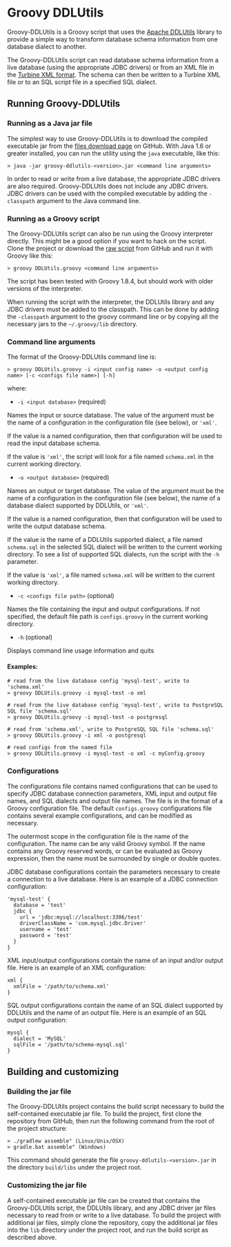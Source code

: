 # Groovy DDLUtils

Groovy-DDLUtils is a Groovy script that uses the [Apache DDLUtils][] library to provide a simple way to transform database schema 
information from one database dialect to another. 

The Groovy-DDLUtils script can read database schema information from a live database (using the appropriate JDBC drivers) or from 
an XML file in the [Turbine XML format][]. The schema can then be written to a Turbine XML file or to an SQL script file in a 
specified SQL dialect.  

## Running Groovy-DDLUtils

### Running as a Java jar file

The simplest way to use Groovy-DDLUtils is to download the compiled executable jar from the [files download page][] on GitHub. 
With Java 1.6 or greater installed, you can run the utility using the `java` executable, like this:

    > java -jar groovy-ddlutils-<version>.jar <command line arguments>

In order to read or write from a live database, the appropriate JDBC drivers are also required. Groovy-DDLUtils does not include
any JDBC drivers. JDBC drivers can be used with the compiled executable by adding the `-classpath` argument to the Java command 
line.

### Running as a Groovy script

The Groovy-DDLUtils script can also be run using the Groovy interpreter directly. This might be a good option if you want to hack
on the script. Clone the project or download the [raw script][] from GitHub and run it with Groovy like this: 

    > groovy DDLUtils.groovy <command line arguments>

The script has been tested with Groovy 1.8.4, but should work with older versions of the interpreter. 

When running the script with the interpreter, the DDLUtils library and any JDBC drivers must be added to the classpath. This can be 
done by adding the `-classpath` argument to the groovy command line or by copying all the necessary jars to the `~/.groovy/lib` 
directory.

### Command line arguments

The format of the Groovy-DDLUtils command line is: 

    > groovy DDLUtils.groovy -i <input config name> -o <output config name> [-c <configs file name>] [-h]

where: 

* `-i <input database>` (required)

Names the input or source database. The value of the argument must be the name of a configuration in the configuration file (see
below), or `'xml'`. 

If the value is a named configuration, then that configuration will be used to read the input database schema. 

If the value is `'xml'`, the script will look for a file named `schema.xml` in the current working directory. 

* `-o <output database>` (required)

Names an output or target database. The value of the argument must be the name of a configuration in the configuration file (see 
below), the name of a database dialect supported by DDLUtils, or `'xml'`. 

If the value is a named configuration, then that 
configuration will be used to write the output database schema. 

If the value is the name of a DDLUtils supported dialect, a file 
named `schema.sql` in the selected SQL dialect will be written to the current working directory. To see a list of supported SQL
dialects, run the script with the `-h` parameter. 

If the value is `'xml'`, a file named `schema.xml` will be written to the
current working directory.

* `-c <configs file path>` (optional)

Names the file containing the input and output configurations. If not specified, the default file path is `configs.groovy`
in the current working directory.

* `-h` (optional)

Displays command line usage information and quits

#### Examples:

    # read from the live database config 'mysql-test', write to 'schema.xml'
    > groovy DDLUtils.groovy -i mysql-test -o xml
     
    # read from the live database config 'mysql-test', write to PostgreSQL SQL file 'schema.sql'
    > groovy DDLUtils.groovy -i mysql-test -o postgresql 
    
    # read from 'schema.xml', write to PostgreSQL SQL file 'schema.sql'
    > groovy DDLUtils.groovy -i xml -o postgresql 
    
    # read configs from the named file
    > groovy DDLUtils.groovy -i mysql-test -o xml -c myConfig.groovy 

### Configurations

The configurations file contains named configurations that can be used to specify JDBC database connection parameters, XML input 
and output file names, and SQL dialects and output file names. The file is in the format of a Groovy configuration file. The
default `configs.groovy` configurations file contains several example configurations, and can be modified as necessary.

The outermost scope in the configuration file is the name of the configuration. The name can be any valid Groovy symbol. If the name
contains any Groovy reserved words, or can be evaluated as Groovy expression, then the name must be surrounded by single or double
quotes.

JDBC database configurations contain the parameters necessary to create a connection to a live database. Here is an example of a JDBC 
connection configuration:

    'mysql-test' {
      database = 'test'
      jdbc { 
        url = 'jdbc:mysql://localhost:3306/test'
        driverClassName = 'com.mysql.jdbc.Driver'
        username = 'test'
        password = 'test'
      }
    }

XML input/output configurations contain the name of an input and/or output file. Here is an example of an XML configuration:

    xml {
      xmlFile = '/path/to/schema.xml'	
    }

SQL output configurations contain the name of an SQL dialect supported by DDLUtils and the name of an output file. Here is an
example of an SQL output configuration:

    mysql {
      dialect = 'MySQL'
      sqlFile = '/path/to/schema-mysql.sql'	
    }

## Building and customizing

### Building the jar file

The Groovy-DDLUtils project contains the build script necessary to build the self-contained executable jar file. To build the 
project, first clone the repository from GitHub, then run the following command from the root of the project structure: 

    > ./gradlew assemble" (Linux/Unix/OSX)
    > gradle.bat assemble" (Windows)

This command should generate the file `groovy-ddlutils-<version>.jar` in the directory `build/libs` under the project root.

### Customizing the jar file

A self-contained executable jar file can be created that contains the Groovy-DDLUtils script, the DDLUtils library, and any
JDBC driver jar files necessary to read from or write to a live database. To build the project with additional jar files, simply
clone the repository, copy the additional jar files into the `lib` directory under the project root, and run the build script as 
described above. 


[Apache DDLUtils]:      http://db.apache.org/ddlutils/
[Turbine XML format]:   http://db.apache.org/ddlutils/schema/
[files download page]:  https://github.com/scottfrederick/groovy-ddlutils/downloads
[raw script]:           https://raw.github.com/scottfrederick/groovy-ddlutils/master/src/main/groovy/DDLUtils.groovy
